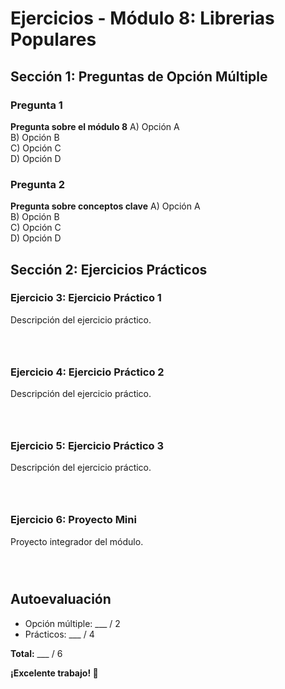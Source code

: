 # Ejercicios - Módulo 8: Librerias Populares

## Sección 1: Preguntas de Opción Múltiple

### Pregunta 1
**Pregunta sobre el módulo 8**
A) Opción A  
B) Opción B  
C) Opción C  
D) Opción D  

### Pregunta 2
**Pregunta sobre conceptos clave**
A) Opción A  
B) Opción B  
C) Opción C  
D) Opción D  

## Sección 2: Ejercicios Prácticos

### Ejercicio 3: Ejercicio Práctico 1
Descripción del ejercicio práctico.
```python




```

### Ejercicio 4: Ejercicio Práctico 2
Descripción del ejercicio práctico.
```python




```

### Ejercicio 5: Ejercicio Práctico 3
Descripción del ejercicio práctico.
```python




```

### Ejercicio 6: Proyecto Mini
Proyecto integrador del módulo.
```python




```

## Autoevaluación

- Opción múltiple: ___ / 2
- Prácticos: ___ / 4

**Total:** ___ / 6

**¡Excelente trabajo! 🎉**
